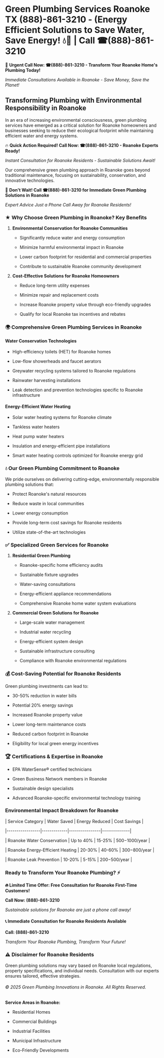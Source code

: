 # Green Plumbing Services Roanoke TX (888)-861-3210 - (Energy Efficient Solutions to Save Water, Save Energy! 💧🌿 | Call ☎(888)-861-3210

🚨 **Urgent Call Now: ☎(888)-861-3210 - Transform Your Roanoke Home's Plumbing Today!**
*Immediate Consultations Available in Roanoke - Save Money, Save the Planet!*

## Transforming Plumbing with Environmental Responsibility in Roanoke

In an era of increasing environmental consciousness, green plumbing services have emerged as a critical solution for Roanoke homeowners and businesses seeking to reduce their ecological footprint while maintaining efficient water and energy systems. 

🔥 **Quick Action Required! Call Now: ☎(888)-861-3210 - Roanoke Experts Ready!**
*Instant Consultation for Roanoke Residents - Sustainable Solutions Await!*

Our comprehensive green plumbing approach in Roanoke goes beyond traditional maintenance, focusing on sustainability, conservation, and innovative technologies.

🚨 **Don't Wait! Call ☎(888)-861-3210 for Immediate Green Plumbing Solutions in Roanoke**
*Expert Advice Just a Phone Call Away for Roanoke Residents!*

### ★ Why Choose Green Plumbing in Roanoke? Key Benefits

1. **Environmental Conservation for Roanoke Communities** 
   - Significantly reduce water and energy consumption
   - Minimize harmful environmental impact in Roanoke
   - Lower carbon footprint for residential and commercial properties
   - Contribute to sustainable Roanoke community development

2. **Cost-Effective Solutions for Roanoke Homeowners** 
   - Reduce long-term utility expenses
   - Minimize repair and replacement costs
   - Increase Roanoke property value through eco-friendly upgrades
   - Qualify for local Roanoke tax incentives and rebates

### 🌍 Comprehensive Green Plumbing Services in Roanoke

#### Water Conservation Technologies
- High-efficiency toilets (HET) for Roanoke homes
- Low-flow showerheads and faucet aerators
- Greywater recycling systems tailored to Roanoke regulations
- Rainwater harvesting installations
- Leak detection and prevention technologies specific to Roanoke infrastructure

#### Energy-Efficient Water Heating
- Solar water heating systems for Roanoke climate
- Tankless water heaters
- Heat pump water heaters
- Insulation and energy-efficient pipe installations
- Smart water heating controls optimized for Roanoke energy grid

### 💧 Our Green Plumbing Commitment to Roanoke

We pride ourselves on delivering cutting-edge, environmentally responsible plumbing solutions that:
- Protect Roanoke's natural resources
- Reduce waste in local communities
- Lower energy consumption
- Provide long-term cost savings for Roanoke residents
- Utilize state-of-the-art technologies

### ✅ Specialized Green Services for Roanoke

1. **Residential Green Plumbing**
   - Roanoke-specific home efficiency audits
   - Sustainable fixture upgrades
   - Water-saving consultations
   - Energy-efficient appliance recommendations
   - Comprehensive Roanoke home water system evaluations

2. **Commercial Green Solutions for Roanoke**
   - Large-scale water management
   - Industrial water recycling
   - Energy-efficient system design
   - Sustainable infrastructure consulting
   - Compliance with Roanoke environmental regulations

### 💰 Cost-Saving Potential for Roanoke Residents

Green plumbing investments can lead to:
- 30-50% reduction in water bills
- Potential 20% energy savings
- Increased Roanoke property value
- Lower long-term maintenance costs
- Reduced carbon footprint in Roanoke
- Eligibility for local green energy incentives

### 🏆 Certifications & Expertise in Roanoke

- EPA WaterSense® certified technicians
- Green Business Network members in Roanoke
- Sustainable design specialists
- Advanced Roanoke-specific environmental technology training

### Environmental Impact Breakdown for Roanoke

| Service Category | Water Saved | Energy Reduced | Cost Savings |
|-----------------|-------------|----------------|--------------|
| Roanoke Water Conservation | Up to 40% | 15-25% | $500-$1000/year |
| Roanoke Energy-Efficient Heating | 20-30% | 40-60% | $300-$800/year |
| Roanoke Leak Prevention | 10-20% | 5-15% | $200-$500/year |

### Ready to Transform Your Roanoke Plumbing? ⚡

**🔥 Limited Time Offer: Free Consultation for Roanoke First-Time Customers!**

**Call Now: (888)-861-3210**
*Sustainable solutions for Roanoke are just a phone call away!*

#### 📞 Immediate Consultation for Roanoke Residents Available

**Call: (888)-861-3210**
*Transform Your Roanoke Plumbing, Transform Your Future!*

### ⚠️ Disclaimer for Roanoke Residents

Green plumbing solutions may vary based on Roanoke local regulations, property specifications, and individual needs. Consultation with our experts ensures tailored, effective strategies.

###### © 2025 Green Plumbing Innovations in Roanoke. All Rights Reserved.

**Service Areas in Roanoke:** 
- Residential Homes
- Commercial Buildings
- Industrial Facilities
- Municipal Infrastructure
- Eco-Friendly Developments